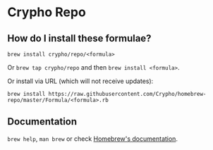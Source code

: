 # Crypho Repo

## How do I install these formulae?
`brew install crypho/repo/<formula>`

Or `brew tap crypho/repo` and then `brew install <formula>`.

Or install via URL (which will not receive updates):

```
brew install https://raw.githubusercontent.com/Crypho/homebrew-repo/master/Formula/<formula>.rb
```

## Documentation
`brew help`, `man brew` or check [Homebrew's documentation](https://docs.brew.sh).
